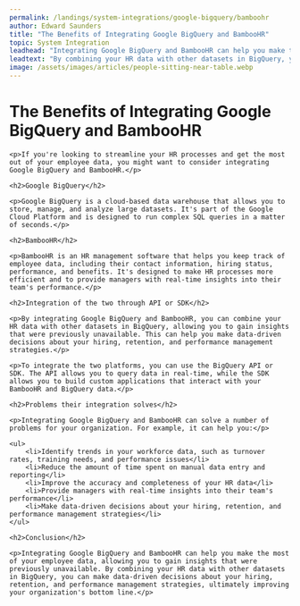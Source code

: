 ```yaml
---
permalink: /landings/system-integrations/google-bigquery/bamboohr
author: Edward Saunders
title: "The Benefits of Integrating Google BigQuery and BambooHR"
topic: System Integration
leadhead: "Integrating Google BigQuery and BambooHR can help you make the most of your employee data, allowing you to gain insights that were previously unavailable"
leadtext: "By combining your HR data with other datasets in BigQuery, you can make data-driven decisions about your hiring, retention, and performance management strategies, ultimately improving your organization's bottom line."
image: /assets/images/articles/people-sitting-near-table.webp
---
```

<div class="arttext">
	<h1>The Benefits of Integrating Google BigQuery and BambooHR</h1>

	<p>If you're looking to streamline your HR processes and get the most out of your employee data, you might want to consider integrating Google BigQuery and BambooHR.</p>

	<h2>Google BigQuery</h2>

	<p>Google BigQuery is a cloud-based data warehouse that allows you to store, manage, and analyze large datasets. It's part of the Google Cloud Platform and is designed to run complex SQL queries in a matter of seconds.</p>

	<h2>BambooHR</h2>

	<p>BambooHR is an HR management software that helps you keep track of employee data, including their contact information, hiring status, performance, and benefits. It's designed to make HR processes more efficient and to provide managers with real-time insights into their team's performance.</p>

	<h2>Integration of the two through API or SDK</h2>

	<p>By integrating Google BigQuery and BambooHR, you can combine your HR data with other datasets in BigQuery, allowing you to gain insights that were previously unavailable. This can help you make data-driven decisions about your hiring, retention, and performance management strategies.</p>

	<p>To integrate the two platforms, you can use the BigQuery API or SDK. The API allows you to query data in real-time, while the SDK allows you to build custom applications that interact with your BambooHR and BigQuery data.</p>

	<h2>Problems their integration solves</h2>

	<p>Integrating Google BigQuery and BambooHR can solve a number of problems for your organization. For example, it can help you:</p>

	<ul>
		<li>Identify trends in your workforce data, such as turnover rates, training needs, and performance issues</li>
		<li>Reduce the amount of time spent on manual data entry and reporting</li>
		<li>Improve the accuracy and completeness of your HR data</li>
		<li>Provide managers with real-time insights into their team's performance</li>
		<li>Make data-driven decisions about your hiring, retention, and performance management strategies</li>
	</ul>

	<h2>Conclusion</h2>

	<p>Integrating Google BigQuery and BambooHR can help you make the most of your employee data, allowing you to gain insights that were previously unavailable. By combining your HR data with other datasets in BigQuery, you can make data-driven decisions about your hiring, retention, and performance management strategies, ultimately improving your organization's bottom line.</p>

</div>